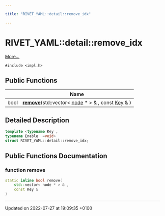 ```yaml
---

title: "RIVET_YAML::detail::remove_idx"

---
```


# RIVET_YAML::detail::remove_idx



 [More...](#detailed-description)


`#include <impl.h>`

## Public Functions

|                | Name           |
| -------------- | -------------- |
| bool | **[remove](http://example.org/classes/structrivet__yaml_1_1detail_1_1remove__idx/#function-remove)**(std::vector< <a href="http://example.org/classes/classrivet__yaml_1_1detail_1_1node/">node</a> * > & , const <a href="http://example.org/namespaces/namespacerivet__yaml/#enumvalue-key">Key</a> & ) |

## Detailed Description

```cpp
template <typename Key ,
typename Enable  =void>
struct RIVET_YAML::detail::remove_idx;
```

## Public Functions Documentation

### function remove

```cpp
static inline bool remove(
    std::vector< node * > & ,
    const Key & 
)
```


-------------------------------

Updated on 2022-07-27 at 19:09:35 +0100